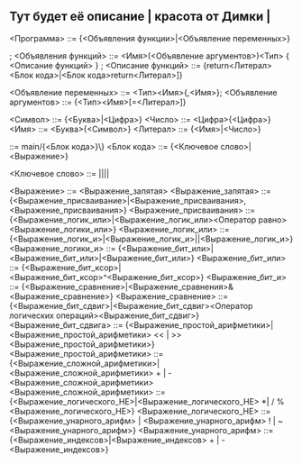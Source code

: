 ## Тут будет её описание | красота от Димки | <main>

<Программа> ::= {<Объявления функции>|<Объявление переменных>}<main>;
<Объявления функций> ::= <Имя>(<Объявление аргументов>)<Тип> \{ <Описание функций> \} ;
<Описание функций> ::= {return<Литерал><Блок кода>|<Блок кода>return<Литерал>]}

<Объявление переменных> ::= <Тип><Имя>{,<Имя>};
<Объявление аргументов> ::= {<Тип><Имя>[\=<Литерал>]}

<Символ> ::= {<Буква>|<Цифра>}
<Число> ::= <Цифра>{<Цифра>}
<Имя> ::= <Буква>{<Символ>}
<Литерал> ::= {<Имя>|<Число>}

<main> ::= main/{<Блок кода>}\}
<Блок кода> ::= {<Ключевое слово>|<Выражение>}

<Ключевое слово> ::= <WHILE>|<FOR>|<BETWIN>|<IF>|<SWITCH>

<Выражение> ::= <Выражение_запятая>
<Выражение_запятая> ::= {<Выражение_присваивание>|<Выражение_присваивания>,<Выражение_присваивания>}
<Выражение_присваивания> ::= {<Выражение_логик_или>|<Выражение_логик_или><Оператор равно><Выражение_логики_или>}
<Выражение_логик_или> ::= {<Выражение_логик_и>|<Выражение_логик_и>\||<Выражение_логик_и>}
<Выражение_логики_и> ::= {<Выражение_бит_или>|<Выражение_бит_или>\|<Выражение_бит_или>}
<Выражение_бит_или> ::= {<Выражение_бит_ксор>|<Выражение_бит_ксор>\^<Выражение_бит_ксор>}
<Выражение_бит_и> ::= {<Выражение_сравнение>|<Выражение_сравнения>\&<Выражение_сравнение>}
<Выражение_сравнение> ::= {<Выражение_бит_сдвиг>|<Выражение_бит_сдвиг><Оператор логических операций><Выражение_бит_сдвиг>}
<Выражение_бит_сдвига> ::= {<Выражение_простой_арифметики>|<Выражение_простой_арифметики> \<< | \>> <Выражение_простой_арифметики>}
<Выражение_простой_арифметики> ::= {<Выражение_сложной_арифметики>|<Выражение_сложной_арифметики> \+ | \- <Выражение_сложной_арифметики>
<Выражение_сложной_арифметики> ::= {<Выражение_логического_НЕ>|<Выражение_логического_НЕ> \*| \/ \% <Выражение_логического_НЕ>}
<Выражение_логического_НЕ> ::= {<Выражение_унарного_арифм> | <Выражение_унарного_арифм> \! | \~ <Выражение_унарного_арифм>}
<Выражение_унарного_арифм> ::= {<Выражение_индексов>|<Выражение_индексов> \+ | \- <Выражение_индексов>}







